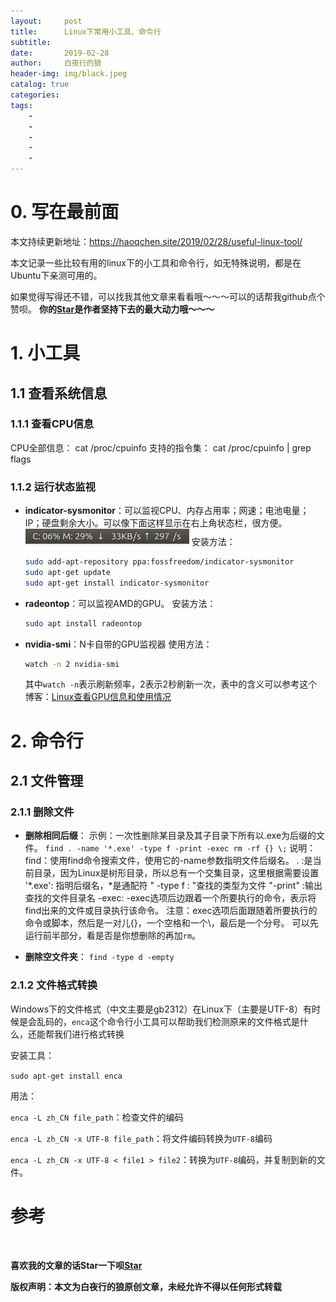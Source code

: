 ```yaml
---
layout:     post
title:      Linux下常用小工具、命令行
subtitle:   
date:       2019-02-28
author:     白夜行的狼
header-img: img/black.jpeg
catalog: true
categories:  
tags:
    - 
    - 
    - 
    - 
    - 
--- 
```


# 0. 写在最前面

本文持续更新地址：<https://haoqchen.site/2019/02/28/useful-linux-tool/>

本文记录一些比较有用的linux下的小工具和命令行，如无特殊说明，都是在Ubuntu下亲测可用的。

如果觉得写得还不错，可以找我其他文章来看看哦～～～可以的话帮我github点个赞呗。
**你的[Star](https://github.com/HaoQChen/HaoQChen.github.io)是作者坚持下去的最大动力哦～～～**

# 1. 小工具

## 1.1 查看系统信息

### 1.1.1 查看CPU信息
CPU全部信息：
cat /proc/cpuinfo
支持的指令集：
cat /proc/cpuinfo | grep flags

### 1.1.2 运行状态监视
* **indicator-sysmonitor**：可以监视CPU、内存占用率；网速；电池电量；IP；硬盘剩余大小。可以像下面这样显示在右上角状态栏，很方便。
  ![](/img/in_post/useful_linux_tool/indicator.png)
  安装方法：
  ```bash
  sudo add-apt-repository ppa:fossfreedom/indicator-sysmonitor  
  sudo apt-get update 
  sudo apt-get install indicator-sysmonitor   
  ```
* **radeontop**：可以监视AMD的GPU。
  安装方法：
  ```bash
  sudo apt install radeontop
  ```
* **nvidia-smi**：N卡自带的GPU监视器
  使用方法：
  ```bash
  watch -n 2 nvidia-smi
  ```
  其中`watch -n`表示刷新频率，2表示2秒刷新一次，表中的含义可以参考这个博客：[Linux查看GPU信息和使用情况](https://blog.csdn.net/dcrmg/article/details/78146797)
# 2. 命令行
## 2.1 文件管理
### 2.1.1 删除文件
* **删除相同后缀**：
示例：一次性删除某目录及其子目录下所有以.exe为后缀的文件。
`find . -name '*.exe' -type f -print -exec rm -rf {} \;`
说明：
find：使用find命令搜索文件，使用它的-name参数指明文件后缀名。
. :是当前目录，因为Linux是树形目录，所以总有一个交集目录，这里根据需要设置
'*.exe': 指明后缀名，*是通配符
" -type f : "查找的类型为文件
"-print" :输出查找的文件目录名
-exec: -exec选项后边跟着一个所要执行的命令，表示将find出来的文件或目录执行该命令。
注意：exec选项后面跟随着所要执行的命令或脚本，然后是一对儿{}，一个空格和一个\，最后是一个分号。
可以先运行前半部分，看是否是你想删除的再加`rm`。

* **删除空文件夹**：
`find -type d -empty `

### 2.1.2 文件格式转换

Windows下的文件格式（中文主要是gb2312）在Linux下（主要是UTF-8）有时候是会乱码的，`enca`这个命令行小工具可以帮助我们检测原来的文件格式是什么，还能帮我们进行格式转换

安装工具：

`sudo apt-get install enca`

用法：

`enca -L zh_CN file_path`：检查文件的编码

`enca -L zh_CN -x UTF-8 file_path`：将文件编码转换为`UTF-8`编码

`enca -L zh_CN -x UTF-8 < file1 > file2`：转换为`UTF-8`编码，并复制到新的文件。


# 参考

<br>

**喜欢我的文章的话Star一下呗[Star](https://github.com/HaoQChen/HaoQChen.github.io)**

**版权声明：本文为白夜行的狼原创文章，未经允许不得以任何形式转载**
